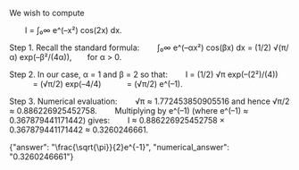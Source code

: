 We wish to compute

  I = ∫₀∞ e^(–x²) cos(2x) dx.

Step 1. Recall the standard formula:
  ∫₀∞ e^(–αx²) cos(βx) dx = (1/2) √(π/α) exp(–β²/(4α)),  for α > 0.

Step 2. In our case, α = 1 and β = 2 so that:
  I = (1/2) √π exp(–(2²)/(4))
   = (√π/2) exp(–4/4)
   = (√π/2) e^(–1).

Step 3. Numerical evaluation:
  √π ≈ 1.772453850905516 and hence √π/2 ≈ 0.886226925452758.
  Multiplying by e^(–1) (where e^(–1) ≈ 0.367879441171442) gives:
  I ≈ 0.886226925452758 × 0.367879441171442 ≈ 0.3260246661.

{"answer": "\\frac{\\sqrt{\\pi}}{2}e^{-1}", "numerical_answer": "0.3260246661"}
